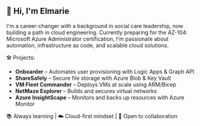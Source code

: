 ## 👋 Hi, I'm Elmarie

I'm a career-changer with a background in social care leadership, now building a path in cloud engineering. Currently preparing for the AZ-104: Microsoft Azure Administrator certification, I'm passionate about automation, infrastructure as code, and scalable cloud solutions.

🛠 Projects:  
- **Onboarder** – Automates user provisioning with Logic Apps & Graph API  
- **ShareSafely** – Secure file storage with Azure Blob & Key Vault  
- **VM Fleet Commander** – Deploys VMs at scale using ARM/Bicep  
- **NetMaze Explorer** – Builds and secures virtual networks  
- **Azure InsightScape** – Monitors and backs up resources with Azure Monitor

📚 Always learning | ☁️ Cloud-first mindset | 🤝 Open to collaboration  

<!---
E28MS/E28MS is a ✨ special ✨ repository because its `README.md` (this file) appears on your GitHub profile.
You can click the Preview link to take a look at your changes.
--->
